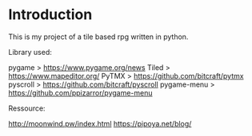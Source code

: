 # Introduction

This is my project of a tile based rpg written in python.

Library used:

pygame > https://www.pygame.org/news
Tiled > https://www.mapeditor.org/
PyTMX > https://github.com/bitcraft/pytmx
pyscroll > https://github.com/bitcraft/pyscroll
pygame-menu > https://github.com/ppizarror/pygame-menu

Ressource:

http://moonwind.pw/index.html
https://pipoya.net/blog/
